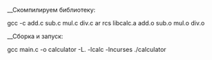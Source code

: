 __Скомпилируем библиотеку:

gcc -c add.c sub.c mul.c div.c
ar rcs libcalc.a add.o sub.o mul.o div.o

__Сборка и запуск:

gcc main.c -o calculator -L. -lcalc -lncurses
./calculator
